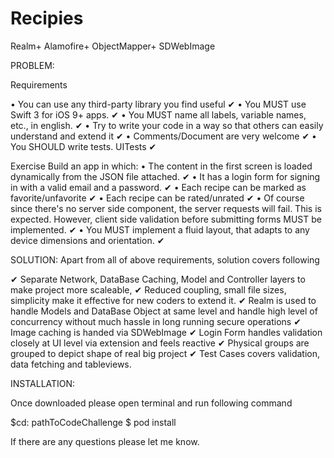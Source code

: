 # Recipies

Realm+
Alamofire+
ObjectMapper+
SDWebImage

PROBLEM:

Requirements

•	You can use any third-party library you find useful ✔
•	You MUST use Swift 3 for iOS 9+ apps. ✔
•	You MUST name all labels, variable names, etc., in english. ✔
•	Try to write your code in a way so that others can easily understand and extend it ✔
•	Comments/Document are very welcome ✔
•	You SHOULD write tests. UITests ✔ 

Exercise
Build an app in which:
•	The content in the first screen is loaded dynamically from the JSON file attached.  ✔
•	It has a login form for signing in with a valid email and a password. ✔
•	Each recipe can be marked as favorite/unfavorite ✔
•	Each recipe can be rated/unrated ✔
•	Of course since there's no server side component, the server requests will fail. This is expected. However, client side validation before submitting forms MUST be implemented. ✔
•	You MUST implement a fluid layout, that adapts to any device dimensions and orientation. ✔

SOLUTION:
Apart from all of above requirements, solution covers following

✔       Separate Network, DataBase Caching, Model and Controller layers to make project more scaleable, 
✔       Reduced coupling, small file sizes, simplicity make it effective for new coders to extend it.
✔       Realm is used to handle Models and DataBase Object at same level and handle high level of concurrency without much hassle in long running secure operations
✔       Image caching is handed via SDWebImage
✔       Login Form handles validation closely at UI level via extension and feels reactive
✔       Physical groups are grouped to depict shape of real big project
✔       Test Cases covers validation, data fetching and tableviews. 


INSTALLATION:


Once downloaded please open terminal and run following command

$cd: pathToCodeChallenge
$ pod install

If there are any questions please let me know.




